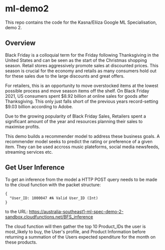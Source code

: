 # ml-demo2

This repo contains the code for the Kasna/Eliiza Google ML Specialisation, demo 2.

## Overview

Black Friday is a colloquial term for the Friday following Thanksgiving in the United States and can be seen as the start of the Christmas shopping season. Retail stores aggressively promote sales at discounted prices. This season is crucial for the economy and retails as many consumers hold out for these sales due to the large discounts and great offers. 

For retailers, this is an opportunity to move overstocked items at the lowest possible process and move season items off the shelf. On Black Friday 2021, US consumers spent $8.92 billion at online sales for goods after Thanksgiving. This only just falls short of the previous years record-setting $9.03 billion according to Adobe.

Due to the growing popularity of Black Friday Sales, Retailers spent a significant amount of the year and resources planning their sales to maximise profits.

This demo builds a recommender model to address these business goals. A recommender model seeks to predict the rating or preference of a given item. They can be used accross music plateforms, social media newsfeeds, streaming services etc.


## Get User Inference
To get an inference from the model a HTTP POST query needs to be made to the cloud function with the packet structure: 

```
{
  "User_ID: 1000047 #A Valid User_ID (Int)
}
```

to the URL: https://australia-southeast1-ml-spec-demo-2-sandbox.cloudfunctions.net/BFS_inference

The cloud function will then gather the top 10 Product_IDs the user is most_likely to buy, the User's profile, and Product Information before returning a summation of the Users expected spenditure for the month on these products.
